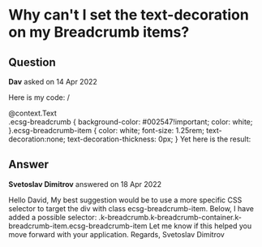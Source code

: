 # Why can't I set the text-decoration on my Breadcrumb items?

## Question

**Dav** asked on 14 Apr 2022

Here is my code: <TelerikBreadcrumb Data="@Items" Width="100%" Class="ecsg-breadcrumb"> <SeparatorTemplate> <span class="ecsg-breadcrumb-item"> / </span> </SeparatorTemplate> <ItemTemplate> <div class="ecsg-breadcrumb-item" role="button"> <span> @context.Text </span> </div> </ItemTemplate> </TelerikBreadcrumb> .ecsg-breadcrumb { background-color: #002547!important; color: white;
}.ecsg-breadcrumb-item { color: white; font-size: 1.25rem; text-decoration:none; text-decoration-thickness: 0px;
} Yet here is the result:

## Answer

**Svetoslav Dimitrov** answered on 18 Apr 2022

Hello David, My best suggestion would be to use a more specific CSS selector to target the div with class ecsg-breadcrumb-item. Below, I have added a possible selector: .k-breadcrumb.k-breadcrumb-container.k-breadcrumb-item.ecsg-breadcrumb-item Let me know if this helped you move forward with your application. Regards, Svetoslav Dimitrov
